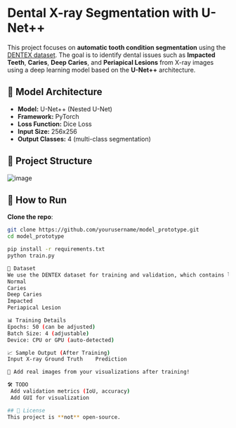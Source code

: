 # Dental X-ray Segmentation with U-Net++
This project focuses on **automatic tooth condition segmentation** using the [DENTEX dataset](https://huggingface.co/datasets/ibrahimhamamci/DENTEX). The goal is to identify dental issues such as **Impacted Teeth**, **Caries**, **Deep Caries**, and **Periapical Lesions** from X-ray images using a deep learning model based on the **U-Net++** architecture.

## 🧠 Model Architecture
- **Model:** U-Net++ (Nested U-Net)
- **Framework:** PyTorch
- **Loss Function:** Dice Loss
- **Input Size:** 256x256
- **Output Classes:** 4 (multi-class segmentation)

## 📁 Project Structure
![image](https://github.com/user-attachments/assets/1d34ffe3-d06e-41a2-8e31-df8f80722f5e)




## 🚀 How to Run
**Clone the repo**:
```bash
git clone https://github.com/yourusername/model_prototype.git
cd model_prototype

pip install -r requirements.txt
python train.py

🧪 Dataset
We use the DENTEX dataset for training and validation, which contains labeled dental X-rays. Labels are stored in JSON format, and classes include:
Normal
Caries
Deep Caries
Impacted
Periapical Lesion

📊 Training Details
Epochs: 50 (can be adjusted)
Batch Size: 4 (adjustable)
Device: CPU or GPU (auto-detected)

📈 Sample Output (After Training)
Input X-ray	Ground Truth	Prediction

📸 Add real images from your visualizations after training!

🛠️ TODO
 Add validation metrics (IoU, accuracy)
 Add GUI for visualization

## 📄 License
This project is **not** open-source.
